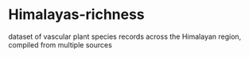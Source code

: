 # Himalayas-richness
dataset of vascular plant species records across the Himalayan region, compiled from multiple sources
